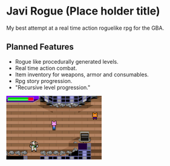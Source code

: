 # Javi Rogue (Place holder title)
My best attempt at a real time action roguelike rpg for the GBA.<br>

## Planned Features
* Rogue like procedurally generated levels.
* Real time action combat.
* Item inventory for weapons, armor and consumables.
* Rpg story progression.
* "Recursive level progression."

<img src="Javi_Rogue-0.png" width=50%>
